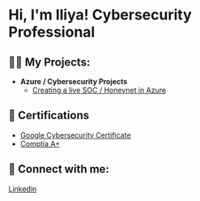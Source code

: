<h1>Hi, I'm Iliya! Cybersecurity Professional 

<h2>👨‍💻 My Projects:</h2>

- <b>Azure / Cybersecurity Projects</b>
  - [Creating a live SOC / Honeynet in Azure](https://github.com/IliyaInCyber/AzureSOC)

<h2>📜 Certifications </h2>

- [Google Cybersecurity Certificate](https://www.coursera.org/account/accomplishments/professional-cert/DREJUP8QX8NZ)
- [Comptia A+](https://imgur.com/a/KT7yNHx)
<h2> 🤳 Connect with me:</h2>

[Linkedin](https://www.linkedin.com/in/iliya-kurylenko/)
